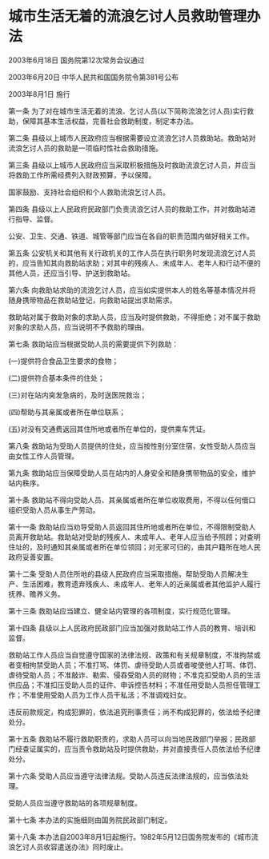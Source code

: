 # 城市生活无着的流浪乞讨人员救助管理办法

2003年6月18日 国务院第12次常务会议通过

2003年6月20日 中华人民共和国国务院令第381号公布

2003年8月1日 施行

<!-- INFO END -->

第一条 为了对在城市生活无着的流浪、乞讨人员(以下简称流浪乞讨人员)实行救助，保障其基本生活权益，完善社会救助制度，制定本办法。

第二条 县级以上城市人民政府应当根据需要设立流浪乞讨人员救助站。救助站对流浪乞讨人员的救助是一项临时性社会救助措施。

第三条 县级以上城市人民政府应当采取积极措施及时救助流浪乞讨人员，并应当将救助工作所需经费列入财政预算，予以保障。

国家鼓励、支持社会组织和个人救助流浪乞讨人员。

第四条 县级以上人民政府民政部门负责流浪乞讨人员的救助工作，并对救助站进行指导、监督。

公安、卫生、交通、铁道、城管等部门应当在各自的职责范围内做好相关工作。

第五条 公安机关和其他有关行政机关的工作人员在执行职务时发现流浪乞讨人员的，应当告知其向救助站求助；对其中的残疾人、未成年人、老年人和行动不便的其他人员，还应当引导、护送到救助站。

第六条 向救助站求助的流浪乞讨人员，应当如实提供本人的姓名等基本情况并将随身携带物品在救助站登记，向救助站提出求助需求。

救助站对属于救助对象的求助人员，应当及时提供救助，不得拒绝；对不属于救助对象的求助人员，应当说明不予救助的理由。

第七条 救助站应当根据受助人员的需要提供下列救助：

(一)提供符合食品卫生要求的食物；

(二)提供符合基本条件的住处；

(三)对在站内突发急病的，及时送医院救治；

(四)帮助与其亲属或者所在单位联系；

(五)对没有交通费返回其住所地或者所在单位的，提供乘车凭证。

第八条 救助站为受助人员提供的住处，应当按性别分室住宿，女性受助人员应当由女性工作人员管理。

第九条 救助站应当保障受助人员在站内的人身安全和随身携带物品的安全，维护站内秩序。

第十条 救助站不得向受助人员、其亲属或者所在单位收取费用，不得以任何借口组织受助人员从事生产劳动。

第十一条 救助站应当劝导受助人员返回其住所地或者所在单位，不得限制受助人员离开救助站。救助站对受助的残疾人、未成年人、老年人应当给予照顾；对查明住址的，及时通知其亲属或者所在单位领回；对无家可归的，由其户籍所在地人民政府妥善安置。

第十二条 受助人员住所地的县级人民政府应当采取措施，帮助受助人员解决生产、生活困难，教育遗弃残疾人、未成年人、老年人的近亲属或者其他监护人履行抚养、赡养义务。

第十三条 救助站应当建立、健全站内管理的各项制度，实行规范化管理。

第十四条 县级以上人民政府民政部门应当加强对救助站工作人员的教育、培训和监督。

救助站工作人员应当自觉遵守国家的法律法规、政策和有关规章制度，不准拘禁或者变相拘禁受助人员；不准打骂、体罚、虐待受助人员或者唆使他人打骂、体罚、虐待受助人员；不准敲诈、勒索、侵吞受助人员的财物；不准克扣受助人员的生活供应品；不准扣压受助人员的证件、申诉控告材料；不准任用受助人员担任管理工作；不准使用受助人员为工作人员干私活；不准调戏妇女。

违反前款规定，构成犯罪的，依法追究刑事责任；尚不构成犯罪的，依法给予纪律处分。

第十五条 救助站不履行救助职责的，求助人员可以向当地民政部门举报；民政部门经查证属实的，应当责令救助站及时提供救助，并对直接责任人员依法给予纪律处分。

第十六条 受助人员应当遵守法律法规。受助人员违反法律法规的，应当依法处理。

受助人员应当遵守救助站的各项规章制度。

第十七条 本办法的实施细则由国务院民政部门制定。

第十八条 本办法自2003年8月1日起施行。1982年5月12日国务院发布的《城市流浪乞讨人员收容遣送办法》同时废止。